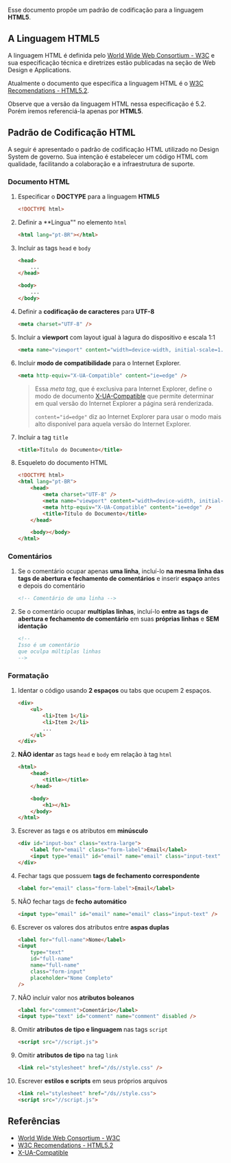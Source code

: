 Esse documento propõe um padrão de codificação para a linguagem **HTML5**.

## A Linguagem HTML5

A linguagem HTML é definida pelo [World Wide Web Consortium - W3C][1] e sua especificação técnica e diretrizes estão publicadas na seção de Web Design e Applications.

Atualmente o documento que especifíca a linguagem HTML é o [W3C Recomendations - HTML5.2][2].

Observe que a versão da linguagem HTML nessa especificação é 5.2. Porém iremos referenciá-la apenas por **HTML5**.

## Padrão de Codificação HTML

A seguir é apresentado o padrão de codificação HTML utilizado no Design System de governo. Sua intenção é estabelecer um código HTML com qualidade, facilitando a colaboração e a infraestrutura de suporte.

### Documento HTML

1. Especificar o **DOCTYPE** para a linguagem **HTML5**

    ```html
    <!DOCTYPE html>
    ```

1. Definir a \*\*Língua"" no elemento `html`

    ```html
    <html lang="pt-BR"></html>
    ```

1. Incluir as tags `head` e `body`

    ```html
    <head>
        ...
    </head>

    <body>
        ...
    </body>
    ```

1. Definir a **codificação de caracteres** para **UTF-8**

    ```html
    <meta charset="UTF-8" />
    ```

1. Incluir a **viewport** com layout igual à lagura do dispositivo e escala 1:1

    ```html
    <meta name="viewport" content="width=device-width, initial-scale=1.0" />
    ```

1. Incluir **modo de compatibilidade** para o Internet Explorer.

    ```html
    <meta http-equiv="X-UA-Compatible" content="ie=edge" />
    ```

    > Essa _meta tag_, que é exclusiva para Internet Explorer, define o modo de documento [X-UA-Compatible][3] que permite determinar em qual versão do Internet Explorer a página será renderizada.
    >
    > `content="id=edge"` diz ao Internet Explorer para usar o modo mais alto disponível para aquela versão do Internet Explorer.

1. Incluir a tag `title`

    ```html
    <title>Título do Documento</title>
    ```

1. Esqueleto do documento HTML

    ```html
    <!DOCTYPE html>
    <html lang="pt-BR">
        <head>
            <meta charset="UTF-8" />
            <meta name="viewport" content="width=device-width, initial-scale=1.0" />
            <meta http-equiv="X-UA-Compatible" content="ie=edge" />
            <title>Título do Documento</title>
        </head>

        <body></body>
    </html>
    ```

### Comentários

1. Se o comentário ocupar apenas **uma linha**, incluí-lo **na mesma linha das tags de abertura e fechamento de comentários** e inserir **espaço** antes e depois do comentário

    ```html
    <!-- Comentário de uma linha -->
    ```

1. Se o comentário ocupar **multiplas linhas**, incluí-lo **entre as tags de abertura e fechamento de comentário** em suas **próprias linhas** e **SEM identação**

    ```html
    <!--
    Isso é um comentário
    que oculpa múltiplas linhas
    -->
    ```

### Formatação

1. Identar o código usando **2 espaços** ou tabs que ocupem 2 espaços.

    ```html
    <div>
        <ul>
            <li>Item 1</li>
            <li>Item 2</li>
            ...
        </ul>
    </div>
    ```

1. **NÃO identar** as tags `head` e `body` em relação à tag `html`

    ```html
    <html>
        <head>
            <title></title>
        </head>

        <body>
            <h1></h1>
        </body>
    </html>
    ```

1. Escrever as tags e os atributos em **minúsculo**

    ```html
    <div id="input-box" class="extra-large">
        <label for="email" class="form-label">Email</label>
        <input type="email" id="email" name="email" class="input-text" />
    </div>
    ```

1. Fechar tags que possuem **tags de fechamento correspondente**

    ```html
    <label for="email" class="form-label">Email</label>
    ```

1. NÃO fechar tags de **fecho automático**

    ```html
    <input type="email" id="email" name="email" class="input-text" />
    ```

1. Escrever os valores dos atributos entre **aspas duplas**

    ```html
    <label for="full-name">Nome</label>
    <input
        type="text"
        id="full-name"
        name="full-name"
        class="form-input"
        placeholder="Nome Completo"
    />
    ```

1. NÃO incluir valor nos **atributos boleanos**

    ```html
    <label for="comment">Comentário</label>
    <input type="text" id="comment" name="comment" disabled />
    ```

1. Omitir **atributos de tipo e linguagem** nas tags `script`

    ```html
    <script src="//script.js">
    ```

1. Omitir **atributos de tipo** na tag `link`

    ```html
    <link rel="stylesheet" href="/ds//style.css" />
    ```

1. Escrever **estilos e scripts** em seus próprios arquivos

    ```html
    <link rel="stylesheet" href="/ds//style.css">
    <script src="//script.js">
    ```

## Referências

-   [World Wide Web Consortium - W3C][1]
-   [W3C Recomendations - HTML5.2][2]
-   [X-UA-Compatible][3]

[1]: https://www.w3.org/
[2]: https://www.w3.org/TR/2017/REC-html52-20171214/
[3]: https://www.lifewire.com/xua-compatible-meta-tag-3469059
